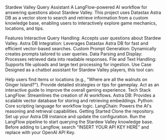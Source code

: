 Stardew Valley Query Assistant
A LangFlow-powered AI workflow for answering questions about Stardew Valley. This project uses Datastax Astra DB as a vector store to search and retrieve information from a custom knowledge base, enabling users to interactively explore game mechanics, locations, and tips.

Features
Interactive Query Handling: Accepts user questions about Stardew Valley.
Astra DB Integration: Leverages Datastax Astra DB for fast and efficient vector-based searches.
Custom Prompt Generation: Dynamically creates prompts tailored to user queries.
Data Parsing and Display: Processes retrieved data into readable responses.
File and Text Handling: Supports file uploads and large text processing for ingestion.
Use Case
Designed as a chatbot assistant for Stardew Valley players, this tool can:

Help users find items or locations (e.g., "Where are all the walnuts on Ginger Island?").
Provide detailed strategies or tips for gameplay.
Act as an interactive guide to improve the overall gaming experience.
Tech Stack
LangFlow: Streamlines the creation of AI workflows.
Astra DB: Provides a scalable vector database for storing and retrieving embeddings.
Python: Core scripting language for workflow logic.
LangChain: Powers the AI's reasoning and retrieval capabilities.
Getting Started
Clone the repository.
Set up your Astra DB instance and update the configuration.
Run the LangFlow pipeline to start querying the Stardew Valley knowledge base.
Before adding to Langflow, search "INSERT YOUR API KEY HERE" and replace with your OpenAI API Key.
